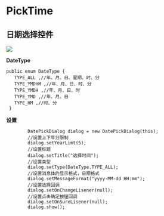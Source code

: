# PickTime
## 日期选择控件 ##


<img src="image/all.png"/>


**DateType**

    public enum DateType {
       TYPE_ALL ,//年、月、日、星期、时、分
       TYPE_YMDHM ,//年、月、日、时、分
       TYPE_YMDH ,//年、月、日、时
       TYPE_YMD ,//年、月、日
       TYPE_HM ,//时、分
     }

**设置**

            DatePickDialog dialog = new DatePickDialog(this);
            //设置上下年分限制
            dialog.setYearLimt(5);
            //设置标题
            dialog.setTitle("选择时间");
            //设置类型
            dialog.setType(DateType.TYPE_ALL);
            //设置消息体的显示格式，日期格式
            dialog.setMessageFormat("yyyy-MM-dd HH:mm");
            //设置选择回调
            dialog.setOnChangeLisener(null);
            //设置点击确定按钮回调
            dialog.setOnSureLisener(null);
            dialog.show();





